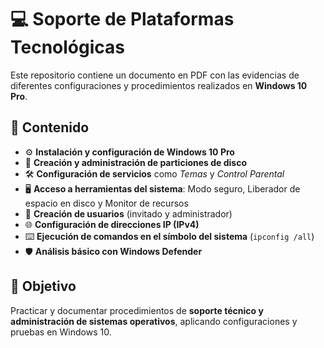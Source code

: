 # 💻 Soporte de Plataformas Tecnológicas  

Este repositorio contiene un documento en PDF con las evidencias de diferentes configuraciones y procedimientos realizados en **Windows 10 Pro**.  

## 📂 Contenido  
- ⚙️ **Instalación y configuración de Windows 10 Pro**  
- 💽 **Creación y administración de particiones de disco**  
- 🛠️ **Configuración de servicios** como *Temas* y *Control Parental*  
- 🖥️ **Acceso a herramientas del sistema**: Modo seguro, Liberador de espacio en disco y Monitor de recursos  
- 👤 **Creación de usuarios** (invitado y administrador)  
- 🌐 **Configuración de direcciones IP (IPv4)**  
- ⌨️ **Ejecución de comandos en el símbolo del sistema** (`ipconfig /all`)  
- 🛡️ **Análisis básico con Windows Defender**  

## 🎯 Objetivo  
Practicar y documentar procedimientos de **soporte técnico y administración de sistemas operativos**, aplicando configuraciones y pruebas en Windows 10.  
